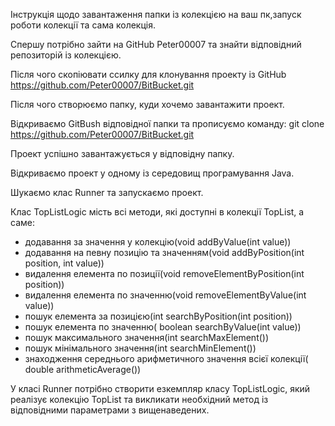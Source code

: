 Інструкція щодо завантаження папки із колекцією на ваш пк,запуск роботи колекції та сама колекція.

Спершу потрібно зайти на GitHub Peter00007 та знайти відповідний репозиторій із колекцією.

Після чого скопіювати ссилку для клонування проекту із GitHub https://github.com/Peter00007/BitBucket.git

Після чого створюємо папку, куди хочемо завантажити проект.

Відкриваємо GitBush відповідної папки та прописуємо команду: git clone https://github.com/Peter00007/BitBucket.git

Проект успішно завантажується у відповідну папку.

Відкриваємо проект у одному із середовищ програмування Java.

Шукаємо клас Runner та запускаємо проект.

Клас TopListLogic мість всі методи, які доступні в колекції TopList, а саме:
 - додавання за значення у колекцію(void addByValue(int value))
 - додавання на певну позицію та значенням(void addByPosition(int position, int value))
 - видалення елемента по позиції(void removeElementByPosition(int position))
 - видалення елемента по значенню(void removeElementByValue(int value))
 - пошук елемента за позицією(int searchByPosition(int position))
 - пошук елемента по значенню( boolean searchByValue(int value))
 - пошук максимального значення(int searchMaxElement())
 - пошук мінімального значення(int searchMinElement())
 - знаходження середнього арифметичного значення всієї колекції( double arithmeticAverage())
 
 У класі Runner потрібно створити езкемпляр класу TopListLogic, який реалізує колекцію TopList та викликати необхідний метод із відповідними параметрами з вищенаведених.
 